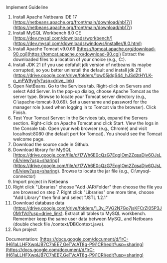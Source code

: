 Implement Guideline

1. Install Apache Netbeans IDE 17 [https://netbeans.apache.org/front/main/download/nb17/](https://netbeans.apache.org/front/main/download/nb17/)
2. Install MySQL Workbench 8.0 CE [https://dev.mysql.com/downloads/workbench/](https://dev.mysql.com/downloads/windows/installer/8.0.html)
3. Install Apache Tomcat v9.0.69 [https://tomcat.apache.org/download-90.cgi](https://tomcat.apache.org/download-90.cgi)
   Extract the downloaded files to a location of your choice (e.g., C:\).
4. Install JDK 21 (if you use defafult jdk version of netbeans its maybe corrupted, so you better uninstall the default and install jdk 21) [(https://drive.google.com/drive/folders/1ow05jdqS44_hJSd2tHYLK-q_mFW9ygfy?usp=drive_link)](https://drive.google.com/drive/folders/1ow05jdqS44_hJSd2tHYLK-q_mFW9ygfy?usp=sharing)
5. Open NetBeans.
  Go to the Services tab.
  Right-click on Servers and select Add Server.
  In the pop-up dialog, choose Apache Tomcat as the server type.
  Browse to locate your Tomcat server directory (e.g., C:\apache-tomcat-9.0.69).
  Set a username and password for the manager role (used when logging in to Tomcat via the browser).
  Click Finish.
6. Test Your Tomcat Server:
  In the Services tab, expand the Servers section.
  Right-click on Apache Tomcat and click Start.
  View the logs in the Console tab.
  Open your web browser (e.g., Chrome) and visit localhost:8080 (the default port for Tomcat). You should see the Tomcat welcome page.
7. Download the source code in Github.
8. Download library for MySQL [https://drive.google.com/file/d/17Wh6E0cQzG7EqgIOm2ZqsaDjv6OJsLn6/view?usp=sharing](https://drive.google.com/file/d/17Wh6E0cQzG7EqgIOm2ZqsaDjv6OJsLn6/view?usp=sharing).
  Browse to locate the jar file (e.g., C:\mysql-connector)
9. Import project in Netbeans
10. Right click "Libraries" choose "Add JAR/Folder" then choose the file you are browsed on step 7.
   Right click "Libraries" one more time, choose "Add Library" then find and select "JSTL 1.2.1"
11. Download database data [(https://drive.google.com/drive/folders/1_3y_PVG2N7Go7jsKFCrZI05P3J0Mr1Vd?usp=drive_link)](https://drive.google.com/drive/folders/1_3y_PVG2N7Go7jsKFCrZI05P3J0Mr1Vd?usp=sharing). Extract all tables to MySQL workbench. Remember keep the same user data between MySQL and Netbeans (double check file /context/DBContext.java).
12. Run project

Documentation: [https://docs.google.com/document/d/1rC-IH61aLLHFXwplJB7C7hEE7_GeTVcAT8g-P9i1CRI/edit?usp=sharing](https://docs.google.com/document/d/1rC-IH61aLLHFXwplJB7C7hEE7_GeTVcAT8g-P9i1CRI/edit?usp=sharing)
